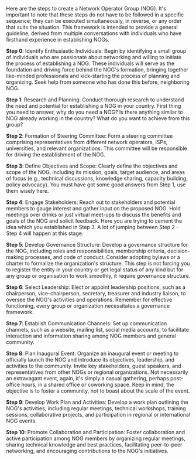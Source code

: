 Here are the steps to create a Network Operator Group (NOG). It's important to note that these steps do not have to be followed in a specific sequence; they can be executed simultaneously, in reverse, or any order that suits the situation. This framework is intended to provide a general guideline, derived from multiple conversations with individuals who have firsthand experience in establishing NOGs.

**Step 0**: Identify Enthusiastic Individuals: Begin by identifying a small group of individuals who are passionate about networking and willing to initiate the process of establishing a NOG. These individuals will serve as the foundation and driving force behind the NOG's formation, bringing together like-minded professionals and kick-starting the process of planning and organizing. Seek help from someone who has done this before, neighboring NOG.

**Step 1**: Research and Planning: Conduct thorough research to understand the need and potential for establishing a NOG in your country. First thing you need to answer, why do you need a NOG? Is there anything similar to NOG already working in the country? What do you want to achieve from this group?

**Step 2**: Formation of Steering Committee: Form a steering committee comprising representatives from different network operators, ISPs, universities, and relevant organizations. This committee will be responsible for driving the establishment of the NOG. 

**Step 3**: Define Objectives and Scope: Clearly define the objectives and scope of the NOG, including its mission, goals, target audience, and areas of focus (e.g., technical discussions, knowledge sharing, capacity building, policy advocacy). You must have got some good answers from Step 1, use them wisely here.

**Step 4**: Engage Stakeholders: Reach out to stakeholders and potential members to gauge interest and gather input on the proposed NOG. Hold meetings over drinks or just virtual meet-ups to discuss the benefits and goals of the NOG and solicit feedback. Here you are trying to cement the idea which you established in Step 3. A lot of jumping between Step 2 - Step 4 will happen at this stage.

**Step 5**: Develop Governance Structure: Develop a governance structure for the NOG, including roles and responsibilities, membership criteria, decision-making processes, and code of conduct. Consider adopting bylaws or a charter to formalize the organization's structure. This step is not forcing you to register the entity in your country or get legal status of any kind but for any group or organisation to work smoothly, it require governance structure. 

**Step 6**: Select Leadership: Elect or appoint leadership positions, such as a chairperson, vice-chairperson, secretary, treasurer and industry liaison, to oversee the NOG's activities and operations. Remember for effective functioning, every group or organization necessitates a governance framework.

**Step 7**: Establish Communication Channels: Set up communication channels, such as a website, mailing list, social media accounts, to facilitate interaction and information sharing among NOG members and general community.

**Step 8**: Plan Inaugural Event: Organize an inaugural event or meeting to officially launch the NOG and introduce its objectives, leadership, and activities to the community. Invite key stakeholders, guest speakers, and representatives from other NOGs or regional organizations. Not necessarily an extravagant event, again, it's simply a casual gathering, perhaps post-office hours, in a shared office or coworking space. Keep in mind, the objective is to foster a community, not to boast about the scale of the event.

**Step 9**: Develop Work Plan and Activities: Develop a work plan outlining the NOG's activities, including regular meetings, technical workshops, training sessions, collaborative projects, and participation in regional or international NOG events.

**Step 10**: Promote Collaboration and Participation: Foster collaboration and active participation among NOG members by organizing regular meetings, sharing technical knowledge and best practices, facilitating peer-to-peer networking, and encouraging contributions to the NOG's initiatives.
